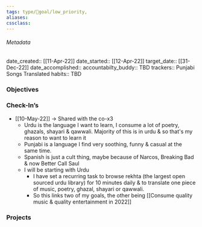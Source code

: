 ```yaml
---
tags: type/🎯goal/low_priority,  
aliases:
cssclass: 
---
```


###### Metadata 
date_created:: [[11-Apr-22]]
date_started:: [[12-Apr-22]]
target_date:: [[31-Dec-22]]
date_accomplished::
accountabilty_buddy:: TBD
trackers:: Punjabi Songs Translated
habits:: TBD

### Objectives
### Check-In’s
- [[10-May-22]] → Shared with the co-x3
	- Urdu is the language I want to learn, I consume a lot of poetry, ghazals, shayari & qawwali.
	  Majority of this is in urdu & so that's my reason to want to learn it
	- Punjabi is a language I find very soothing, funny & casual at the same time.
	- Spanish is just a cult thing, maybe because of Narcos, Breaking Bad & now Better Call Saul
	- I will be starting with Urdu
		- I have set a recurring task to browse rekhta (the largest open sourced urdu library) for 10 minutes daily & to translate one piece of music, poetry, ghazal, shayari or qawwali.
		- So this links two of my goals, the other being [[Consume quality music & quality entertainment in 2022]]

### Projects





